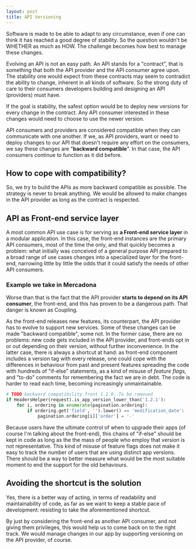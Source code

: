 ```yaml
---
layout: post
title: API Versioning
---
```


Software is made to be able to adapt to any circumstance, even if one can think it has reached a good degree of stability. So the question wouldn't be WHETHER as much as HOW.  The challenge becomes how best to manage these changes.

Evolving an API is not an easy path. An API stands for a "contract", that is something that both the API provider and the API consumer agree upon. The stability one would expect from these contracts may seem to contradict the ability to change, inherent in all kinds of software. So the strong duty of care to their consumers developers building and designing an API (providers) must have.

If the goal is stability, the safest option would be to deploy new versions for every change in the contract. Any API consumer interested in these changes would need to choose to use the newer version.

API consumers and providers are considered compatible when they can communicate with one another. If we, as API providers, want or need to deploy changes to our API that doesn't require any effort on the consumers, we say these changes are "**backward compatible**". In that case, the API consumers continue to function as it did before.

## How to cope with compatibility?

So, we try to build the APIs as more backward compatible as possible. The strategy is never to break anything. We would be allowed to make changes in the API provider as long as the contract is respected.

## API as Front-end service layer

A most common API use case is for serving as **a Front-end service layer** in a modular application. In this case, the front-end instances are the primary API consumers, most of the time the only, and that quickly becomes a problem: what initially was conceived of a general purpose API prepared to a broad range of use cases changes into a specialized layer for the front-end, narrowing little by little the odds that it could satisfy the needs of other API consumers.

### Example we take in Mercadona

Worse than that is the fact that the API provider **starts to depend on its API consumer**, the front-end, and this has proven to be a dangerous path. That danger is known as Coupling.

As the front-end releases new features,  its counterpart, the API provider has to evolve to support new services. Some of these changes can be made "backward compatible", some not. In the former case, there are no problems: new code gets included in the API provider, and front-ends opt in or out depending on their version, without further inconvenience. In the latter case, there is always a shortcut at hand: as front-end component includes a version tag with every release, one could cope with the differences in behaviour from past and present features spreading the code with hundreds of "if-else" statements, as a kind of misuse of *feature flags,* and "to-do" comments for remembering the fact we are in debt. The code is harder to read each time, becoming increasingly unmaintainable. 

```python
# TODO backward compatibility front 1.2.0. To be removed
if HeadersHelper(request).is_app_version_lower_than('1.2.1'):
    for i, ordering in enumerate(pagination.ordering):
        if ordering.get('field', '').lower() == 'modification_date':
            pagination.ordering[i]['order'] = '-'
```

Because users have the ultimate control of when to upgrade their apps (of course I'm talking about the front-end), this chains of "if-else" should be kept in code as long as the the mass of people who employ that version is not representative. This kind of misuse of feature flags does not make it easy to track the number of users that are using distinct app versions. There should be a way to better measure what would be the most suitable moment to end the support for the old behaviours.

## Avoiding the shortcut is the solution

Yes, there is a better way of acting, in terms of readability and maintainability of code, as far as we want to keep a stable pace of development: resisting to take the aforementioned shortcut.

By just by considering the front-end as another API consumer, and not giving them privileges, this would help us to come back on to the right track. We would manage changes in our app by supporting versioning on the API provider, of course.

